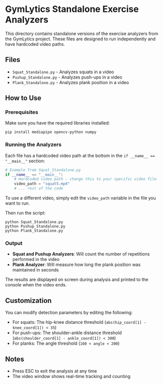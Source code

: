 # GymLytics Standalone Exercise Analyzers

This directory contains standalone versions of the exercise analyzers from the GymLytics project. These files are designed to run independently and have hardcoded video paths.

## Files
- `Squat_Standalone.py` - Analyzes squats in a video
- `Pushup_Standalone.py` - Analyzes push-ups in a video
- `Plank_Standalone.py` - Analyzes plank position in a video

## How to Use

### Prerequisites
Make sure you have the required libraries installed:
```
pip install mediapipe opencv-python numpy
```

### Running the Analyzers

Each file has a hardcoded video path at the bottom in the `if __name__ == "__main__"` section:

```python
# Example from Squat_Standalone.py
if __name__ == "__main__":
    # Hardcoded video path - change this to your specific video file
    video_path = "squat5.mp4" 
    # ... rest of the code
```

To use a different video, simply edit the `video_path` variable in the file you want to run.

Then run the script:

```
python Squat_Standalone.py
python Pushup_Standalone.py
python Plank_Standalone.py
```

### Output

- **Squat and Pushup Analyzers**: Will count the number of repetitions performed in the video
- **Plank Analyzer**: Will measure how long the plank position was maintained in seconds

The results are displayed on screen during analysis and printed to the console when the video ends.

## Customization

You can modify detection parameters by editing the following:
- For squats: The hip-knee distance threshold (`abs(hip_coord[1] - knee_coord[1]) < 35`)
- For push-ups: The shoulder-ankle distance threshold (`abs(shoulder_coord[1] - ankle_coord[1]) < 300`)
- For planks: The angle threshold (`160 < angle < 200`)

## Notes
- Press ESC to exit the analysis at any time
- The video window shows real-time tracking and counting 